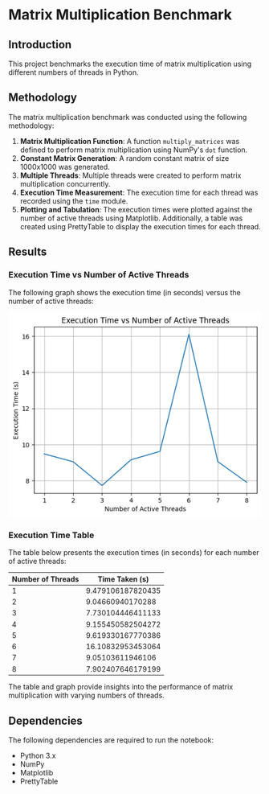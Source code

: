 # Matrix Multiplication Benchmark

## Introduction

This project benchmarks the execution time of matrix multiplication using different numbers of threads in Python.

## Methodology

The matrix multiplication benchmark was conducted using the following methodology:

1. **Matrix Multiplication Function**: A function `multiply_matrices` was defined to perform matrix multiplication using NumPy's `dot` function.
2. **Constant Matrix Generation**: A random constant matrix of size 1000x1000 was generated.
3. **Multiple Threads**: Multiple threads were created to perform matrix multiplication concurrently.
4. **Execution Time Measurement**: The execution time for each thread was recorded using the `time` module.
5. **Plotting and Tabulation**: The execution times were plotted against the number of active threads using Matplotlib. Additionally, a table was created using PrettyTable to display the execution times for each thread.

## Results

### Execution Time vs Number of Active Threads

The following graph shows the execution time (in seconds) versus the number of active threads:

![Execution Time vs Number of Active Threads](graph.png)

### Execution Time Table

The table below presents the execution times (in seconds) for each number of active threads:

| Number of Threads | Time Taken (s)    |
|-------------------|-------------------|
| 1                 | 9.479106187820435 |
| 2                 | 9.04660940170288  |
| 3                 | 7.730104446411133 |
| 4                 | 9.155450582504272 |
| 5                 | 9.619330167770386 |
| 6                 | 16.10832953453064 |
| 7                 | 9.05103611946106  |
| 8                 | 7.902407646179199 |

The table and graph provide insights into the performance of matrix multiplication with varying numbers of threads.

## Dependencies

The following dependencies are required to run the notebook:

- Python 3.x
- NumPy
- Matplotlib
- PrettyTable
